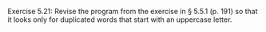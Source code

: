 Exercise 5.21: Revise the program from the exercise in § 5.5.1 (p. 191) so
that it looks only for duplicated words that start with an uppercase letter.